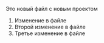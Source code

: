 Это новый файл с новым проектом
1. Изменение в файле
2. Второй изменение в файле
3. Третье изменение в файле